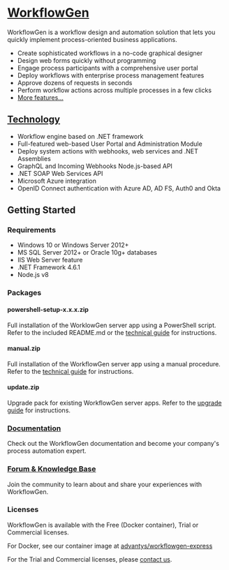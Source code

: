 

# [WorkflowGen](https://www.workflowgen.com/)

WorkflowGen is a workflow design and automation solution that lets you quickly implement process-oriented business applications.

- Create sophisticated workflows in a no-code graphical designer
- Design web forms quickly without programming
- Engage process participants with a comprehensive user portal
- Deploy workflows with enterprise process management features
- Approve dozens of requests in seconds
- Perform workflow actions across multiple processes in a few clicks
- [More features...](https://www.workflowgen.com/)

## [Technology](https://www.workflowgen.com/en/low-code-bpm-software-technology/)

- Workflow engine based on .NET framework
- Full-featured web-based User Portal and Administration Module
- Deploy system actions with webhooks, web services and .NET Assemblies
- GraphQL and Incoming Webhooks Node.js-based API
- .NET SOAP Web Services API
- Microsoft Azure integration
- OpenID Connect authentication with Azure AD, AD FS, Auth0 and Okta

## Getting Started

### Requirements

- Windows 10 or Windows Server 2012+
- MS SQL Server 2012+ or Oracle 10g+ databases
- IIS Web Server feature
- .NET Framework 4.6.1
- Node.js v8

### Packages

#### powershell-setup-x.x.x.zip

Full installation of the WorklowGen server app using a PowerShell script. Refer to the included README.md or the [technical guide](https://advantys.gitbooks.io/workflowgen-technical-reference-guide/content/setup.html#workflowgen-setup-powershell) for instructions.

#### manual.zip

Full installation of the WorkflowGen server app using a manual procedure. Refer to the [technical guide](https://advantys.gitbooks.io/workflowgen-technical-reference-guide/content/setup.html#workflowgen-setup-manual) for instructions.

#### update.zip

Upgrade pack for existing WorkflowGen server apps. Refer to the [upgrade guide](https://advantys.gitbooks.io/workflowgen-upgrade-guide/content/) for instructions.

### [Documentation](https://www.workflowgen.com/en/workflow-software-documentation/)

Check out the WorkflowGen documentation and become your company's process automation expert.


### [Forum & Knowledge Base](https://discuss.workflowgen.com/)

Join the community to learn about and share your experiences with WorkflowGen.

### Licenses

WorkflowGen is available with the Free (Docker container), Trial or Commercial licenses.

For Docker, see our container image at [advantys/workflowgen-express](https://hub.docker.com/r/advantys/workflowgen-express/)

For the Trial and Commercial licenses, please [contact us](https://www.workflowgen.com/en/contact/).
